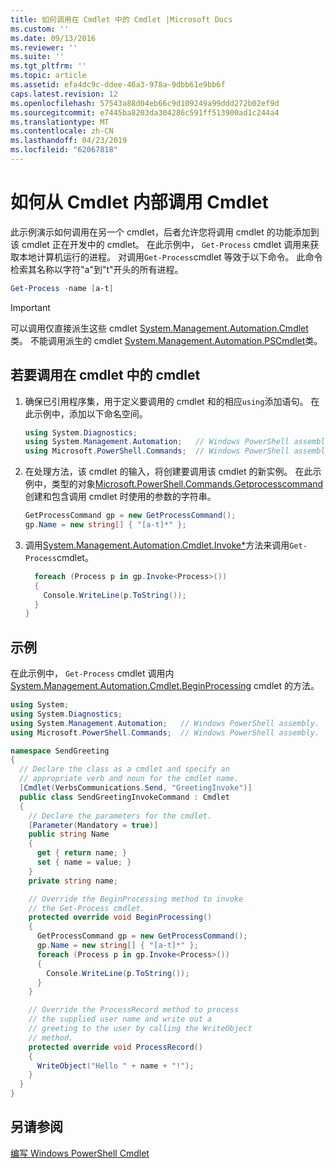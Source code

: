 ```yaml
---
title: 如何调用在 Cmdlet 中的 Cmdlet |Microsoft Docs
ms.custom: ''
ms.date: 09/13/2016
ms.reviewer: ''
ms.suite: ''
ms.tgt_pltfrm: ''
ms.topic: article
ms.assetid: efa4dc9c-ddee-46a3-978a-9dbb61e9bb6f
caps.latest.revision: 12
ms.openlocfilehash: 57543a88d04eb66c9d109249a99ddd272b02ef9d
ms.sourcegitcommit: e7445ba8203da304286c591ff513900ad1c244a4
ms.translationtype: MT
ms.contentlocale: zh-CN
ms.lasthandoff: 04/23/2019
ms.locfileid: "62067818"
---
```

# <a name="how-to-invoke-a-cmdlet-from-within-a-cmdlet"></a>如何从 Cmdlet 内部调用 Cmdlet

此示例演示如何调用在另一个 cmdlet，后者允许您将调用 cmdlet 的功能添加到该 cmdlet 正在开发中的 cmdlet。 在此示例中， `Get-Process` cmdlet 调用来获取本地计算机运行的进程。 对调用`Get-Process`cmdlet 等效于以下命令。 此命令检索其名称以字符"a"到"t"开头的所有进程。

```powershell
Get-Process -name [a-t]
```

> [!IMPORTANT]
> 可以调用仅直接派生这些 cmdlet [System.Management.Automation.Cmdlet](/dotnet/api/System.Management.Automation.Cmdlet)类。 不能调用派生的 cmdlet [System.Management.Automation.PSCmdlet](/dotnet/api/System.Management.Automation.PSCmdlet)类。

## <a name="to-invoke-a-cmdlet-from-within-a-cmdlet"></a>若要调用在 cmdlet 中的 cmdlet

1. 确保已引用程序集，用于定义要调用的 cmdlet 和的相应`using`添加语句。 在此示例中，添加以下命名空间。

    ```csharp
    using System.Diagnostics;
    using System.Management.Automation;   // Windows PowerShell assembly.
    using Microsoft.PowerShell.Commands;  // Windows PowerShell assembly.
    ```

2. 在处理方法，该 cmdlet 的输入，将创建要调用该 cmdlet 的新实例。 在此示例中，类型的对象[Microsoft.PowerShell.Commands.Getprocesscommand](/dotnet/api/Microsoft.PowerShell.Commands.GetProcessCommand)创建和包含调用 cmdlet 时使用的参数的字符串。

    ```csharp
    GetProcessCommand gp = new GetProcessCommand();
    gp.Name = new string[] { "[a-t]*" };
    ```

3. 调用[System.Management.Automation.Cmdlet.Invoke*](/dotnet/api/System.Management.Automation.Cmdlet.Invoke)方法来调用`Get-Process`cmdlet。

    ```csharp
      foreach (Process p in gp.Invoke<Process>())
      {
        Console.WriteLine(p.ToString());
      }
    }
    ```

## <a name="example"></a>示例

在此示例中， `Get-Process` cmdlet 调用内[System.Management.Automation.Cmdlet.BeginProcessing](/dotnet/api/System.Management.Automation.Cmdlet.BeginProcessing) cmdlet 的方法。

```csharp
using System;
using System.Diagnostics;
using System.Management.Automation;   // Windows PowerShell assembly.
using Microsoft.PowerShell.Commands;  // Windows PowerShell assembly.

namespace SendGreeting
{
  // Declare the class as a cmdlet and specify an
  // appropriate verb and noun for the cmdlet name.
  [Cmdlet(VerbsCommunications.Send, "GreetingInvoke")]
  public class SendGreetingInvokeCommand : Cmdlet
  {
    // Declare the parameters for the cmdlet.
    [Parameter(Mandatory = true)]
    public string Name
    {
      get { return name; }
      set { name = value; }
    }
    private string name;

    // Override the BeginProcessing method to invoke
    // the Get-Process cmdlet.
    protected override void BeginProcessing()
    {
      GetProcessCommand gp = new GetProcessCommand();
      gp.Name = new string[] { "[a-t]*" };
      foreach (Process p in gp.Invoke<Process>())
      {
        Console.WriteLine(p.ToString());
      }
    }

    // Override the ProcessRecord method to process
    // the supplied user name and write out a
    // greeting to the user by calling the WriteObject
    // method.
    protected override void ProcessRecord()
    {
      WriteObject("Hello " + name + "!");
    }
  }
}
```

## <a name="see-also"></a>另请参阅

[编写 Windows PowerShell Cmdlet](./writing-a-windows-powershell-cmdlet.md)
